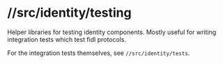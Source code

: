 # //src/identity/testing

Helper libraries for testing identity components. Mostly useful for writing
integration tests which test fidl protocols.

For the integration tests themselves, see `//src/identity/tests`.